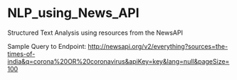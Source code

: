 # NLP_using_News_API
Structured Text Analysis using resources from the NewsAPI


Sample Query to Endpoint: http://newsapi.org/v2/everything?sources=the-times-of-india&q=corona%20OR%20coronavirus&apiKey=key&lang=null&pageSize=100
